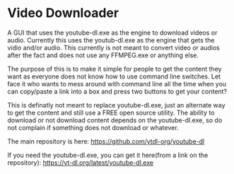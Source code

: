 # Video Downloader
A GUI that uses the youtube-dl.exe as the engine to download videos or audio. Currently this uses the youtub-dl.exe as the engine that gets the vidio and/or audio. This currently is not meant to convert video or audios after the fact and does not use any FFMPEG.exe or anything else.

The purpose of this is to make it simple for people to get the content they want as everyone does not know how to use command line switches. Let face it who wants to mess around with command line all the time when you can copy/paste a link into a box and press two buttons to get your content?

This is definatly not meant to replace youtube-dl.exe, just an alternate way to get the content and still use a FREE open source utility. The ability to download or not download content depends on the youtube-dl.exe, so do not complain if something does not download or whatever.

The main repository is here: https://github.com/ytdl-org/youtube-dl

If you need the youtube-dl.exe, you can get it here(from a link on the repository): https://yt-dl.org/latest/youtube-dl.exe
